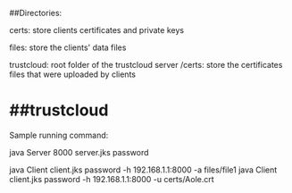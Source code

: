 ##Directories:

certs: store clients certificates and private keys

files: store the clients' data files 

trustcloud: root folder of the trustcloud server
    /certs: store the certificates files that were uploaded by clients



##trustcloud
==========

Sample running command:

java Server 8000 server.jks password

java Client client.jks password -h 192.168.1.1:8000 -a files/file1
java Client client.jks password -h 192.168.1.1:8000 -u certs/Aole.crt

